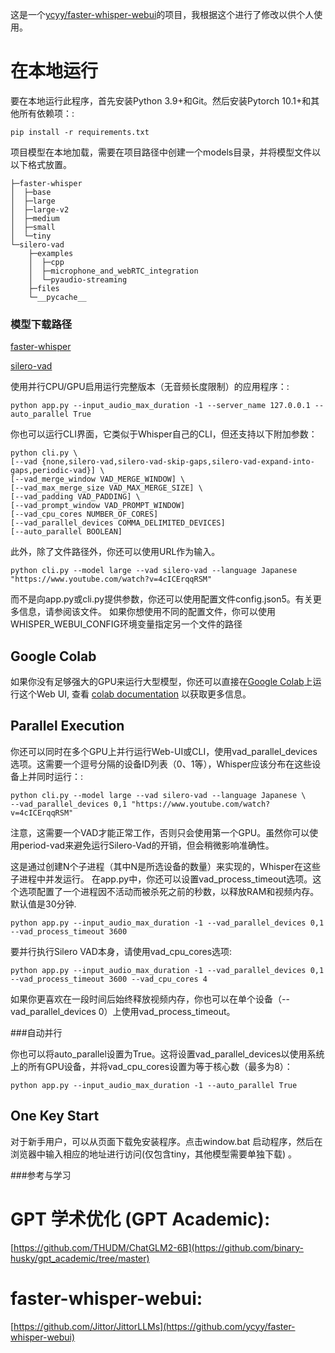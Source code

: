 

这是一个[ycyy/faster-whisper-webui](https://github.com/ycyy/faster-whisper-webui)的项目，我根据这个进行了修改以供个人使用。

# 在本地运行

要在本地运行此程序，首先安装Python 3.9+和Git。然后安装Pytorch 10.1+和其他所有依赖项：:
```
pip install -r requirements.txt
```
项目模型在本地加载，需要在项目路径中创建一个models目录，并将模型文件以以下格式放置。
```
├─faster-whisper
│  ├─base
│  ├─large
│  ├─large-v2
│  ├─medium
│  ├─small
│  └─tiny
└─silero-vad
    ├─examples
    │  ├─cpp
    │  ├─microphone_and_webRTC_integration
    │  └─pyaudio-streaming
    ├─files
    └─__pycache__
```
### 模型下载路径

[faster-whisper](https://huggingface.co/guillaumekln)

[silero-vad](https://github.com/snakers4/silero-vad)

使用并行CPU/GPU启用运行完整版本（无音频长度限制）的应用程序：:
```
python app.py --input_audio_max_duration -1 --server_name 127.0.0.1 --auto_parallel True
```

    
你也可以运行CLI界面，它类似于Whisper自己的CLI，但还支持以下附加参数：
```
python cli.py \
[--vad {none,silero-vad,silero-vad-skip-gaps,silero-vad-expand-into-gaps,periodic-vad}] \
[--vad_merge_window VAD_MERGE_WINDOW] \
[--vad_max_merge_size VAD_MAX_MERGE_SIZE] \
[--vad_padding VAD_PADDING] \
[--vad_prompt_window VAD_PROMPT_WINDOW]
[--vad_cpu_cores NUMBER_OF_CORES]
[--vad_parallel_devices COMMA_DELIMITED_DEVICES]
[--auto_parallel BOOLEAN]
```
此外，除了文件路径外，你还可以使用URL作为输入。
```
python cli.py --model large --vad silero-vad --language Japanese "https://www.youtube.com/watch?v=4cICErqqRSM"
```

而不是向app.py或cli.py提供参数，你还可以使用配置文件config.json5。有关更多信息，请参阅该文件。
如果你想使用不同的配置文件，你可以使用WHISPER_WEBUI_CONFIG环境变量指定另一个文件的路径

## Google Colab
如果你没有足够强大的GPU来运行大型模型，你还可以直接在[Google Colab](https://colab.research.google.com/drive/1qeTSvi7Bt_5RMm88ipW4fkcsMOKlDDss?usp=sharing)上运行这个Web UI, 
查看 [colab documentation](docs/colab.md) 以获取更多信息。

## Parallel Execution
你还可以同时在多个GPU上并行运行Web-UI或CLI，使用vad_parallel_devices选项。这需要一个逗号分隔的设备ID列表（0、1等），Whisper应该分布在这些设备上并同时运行：:
```
python cli.py --model large --vad silero-vad --language Japanese \
--vad_parallel_devices 0,1 "https://www.youtube.com/watch?v=4cICErqqRSM"
``` 
注意，这需要一个VAD才能正常工作，否则只会使用第一个GPU。虽然你可以使用period-vad来避免运行Silero-Vad的开销，但会稍微影响准确性。

这是通过创建N个子进程（其中N是所选设备的数量）来实现的，Whisper在这些子进程中并发运行。
在app.py中，你还可以设置vad_process_timeout选项。这个选项配置了一个进程因不活动而被杀死之前的秒数，以释放RAM和视频内存。默认值是30分钟.

```
python app.py --input_audio_max_duration -1 --vad_parallel_devices 0,1 --vad_process_timeout 3600
```

要并行执行Silero VAD本身，请使用vad_cpu_cores选项:
```
python app.py --input_audio_max_duration -1 --vad_parallel_devices 0,1 --vad_process_timeout 3600 --vad_cpu_cores 4
```

如果你更喜欢在一段时间后始终释放视频内存，你也可以在单个设备（--vad_parallel_devices 0）上使用vad_process_timeout。

###自动并行

你也可以将auto_parallel设置为True。这将设置vad_parallel_devices以使用系统上的所有GPU设备，并将vad_cpu_cores设置为等于核心数（最多为8）：
```
python app.py --input_audio_max_duration -1 --auto_parallel True
```

## One Key Start
对于新手用户，可以从页面下载免安装程序。点击window.bat 启动程序，然后在浏览器中输入相应的地址进行访问(仅包含tiny，其他模型需要单独下载) 。


###参考与学习
# GPT 学术优化 (GPT Academic):
[https://github.com/THUDM/ChatGLM2-6B](https://github.com/binary-husky/gpt_academic/tree/master)

# faster-whisper-webui:
[https://github.com/Jittor/JittorLLMs](https://github.com/ycyy/faster-whisper-webui)

